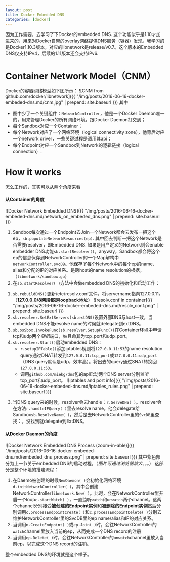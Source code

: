 ```yaml
---
layout: post
title: Docker Embedded DNS
categories: [docker]
---
```


因为工作需要，去学习了下Docker的embedded DNS. 这个功能似乎是1.10才加进来的，用来对Docker自带的overlay网络提供DNS服务（容器）发现。我学习的是Docker1.10.3版本，对应的libnetwork是release/v0.7。这个版本的Embedded DNS仅支持IPv4，后续的1.11版本还会支持IPv6.
# Container Network Model（CNM）
Docker的容器网络模型如下图所示：
![CNM from github.com/docker/libnetwork]({{ "/img/posts/2016-06-16-docker-embeded-dns.md/cnm.jpg" | prepend: site.baseurl }})
其中
* 图中少了一个关键组件：`NetworkController`，他是一个Docker Daemon唯一的，用来管理Docker的所有网络环境，跟Docker Daemon打交到；
* 每个Sandbox对应一个Container；
* 每个Network对应了一个网络环境（logical connectivity zone），他背后对应一个network driver，一些关键过程是调用其api；
* 每个Endpoint对应一个Sandbox到Network的逻辑链接（logical connection）.

# How it works
怎么工作的，其实可以从两个角度来看
#### 从Container的角度
![Docker Network Embedded DNS]({{ "/img/posts/2016-06-16-docker-embeded-dns.md/network_on_embeded_dns.png" | prepend: site.baseurl }})
1. Sandbox每次通过一个Endpoint去Join一个Network都会去发布一把这个ep，`sb.populateNetworkResources(ep)`. 其中回去判断一把这个Network是否需要resolver，即Embedded DNS. 如果是用户定义的Network则会enable embedder DNS功能`sb.startResolver()`。anyway，Sandbox都会将这个ep的信息保存到NetworkController的一个Map解构中`networkController.svcDB`。他保存了每个Network中的每个ep的name、alias和分配的IP的对应关系。是跨host的name resolution的根据。（`libnetwork/sandbox.go`）
2. 在`sb.startResolver( )`方法中会做embedded DNS的初始化和启动工作：
  1) `sb.rebuildDNS()`更新/etc/resolv.conf文件，将servername指向127.0.0.11。（**127.0.0.0/8网段都是loopback地址**）
![resolv.conf in container]({{ "/img/posts/2016-06-16-docker-embeded-dns.md/resolv_conf.png" | prepend: site.baseurl }})
  2) `sb.resolver.SetExtServers(sb.extDNS)`设置外部DNS与host一致，当embedded DNS不能resolve name的时候就delegate到extDNS。
  3) `sb.osSbox.InvokeFunc(sb.resolver.SetupFunc())`在Container环境中申请tcp和udp两个*随机*端口，姑且命其为tcp_port和udp_port。
  4) `sb.resolver.Start()`启动embedded DNS：
     * `r.setupIPTable()`添加iptables规则将`127.0.0.11:53`的name resolution query通过DNAT转发到`127.0.0.11:tcp_port`或`127.0.0.11:udp_port`（DNS query默认是udp，效率高）。将出去的query通过SNAT转换回`127.0.0.11:53`。
     * 调用`github.com/miekg/dns`包的api启动两个DNS server分别监听tcp_port和udp_port。
![iptables and port info]({{ "/img/posts/2016-06-16-docker-embeded-dns.md/iptables_rules.png" | prepend: site.baseurl }})
3. 当DNS query来的时候，resolver会去handle：`r.ServeDNS( )`。resolver会在方法`r.handleIPQuery( )`里去resolve name。他会delegate给Sandbox`sb.ResolveName( )`，然后是去NetworkController里的`SvcDB`里查找：。没找到就delegate到ExtDNS。

#### 从Docker Daemon的角度
![Docker Network Embedded DNS Process \(zoom-in-able\)]({{ "/img/posts/2016-06-16-docker-embeded-dns.md/embeded_dns_process.png" | prepend: site.baseurl }})
其中紫色部分为上一节关于embedded DNS的启动过程。（*图片可通过浏览器放大。。。*）
这部分是整个环境的搭建流程：
1. 在Daemo被创建的时候`NewDaemon( )`会初始化网络环境`d.initNetworkController( )`，其中会创建NetworkController`libnetwork.New( )`。此时，会在NetworkController里开启一个loop`c.startWatch( )`，一直监听`watch`和`unwatch`两个channel。这两个channel分别接受**被创建的Endpoint实例**和**被删除的Endpoint实例**然后分别调用`c.processEndpointCreate( )`和`c.processEndpointDelete( )`分别去维护NetworkController里的SvcDB里的ep name/alias和IP的对应关系。
2. 当调用`n.CreateEndpoint( )`或`ep.Join( )`时，会往NetworkController的`watch`channel里放入当前的ep，从而完成一个DNS record的注册
3. 当调用`ep.Delete( )`时，会往NetworkController的`unwatch`channel里放入当前ep，以完成这个DNS record的注销。

整个embedded DNS的环境就是这个样子。